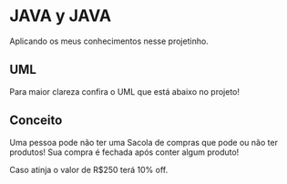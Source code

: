 
# JAVA y JAVA

Aplicando os meus conhecimentos nesse projetinho.





## UML

Para maior clareza confira o UML que está abaixo no projeto!



## Conceito

Uma pessoa pode não ter uma Sacola de compras que pode ou não ter produtos!
Sua compra é fechada após conter algum produto!

Caso atinja o valor de R$250 terá 10% off.
